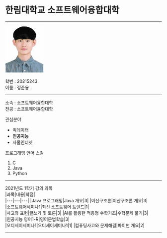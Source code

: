 # 한림대학교 소프트웨어융합대학
---
<img src = jjy.png height = 150 widht = 150>

학번 : 20215243   
이름 : 정준용   

---

소속 : 소프트웨어융합대학   
전공 : 소프트웨어융합대학

관심분야   
* 빅데이터
* **인공지능**
* 사물인터넷

프로그래밍 언어 스킬
1. C
2. Java
3. Python

---------------------------

2021년도 1학기 강의 과목   
|과목|내용|학점|   
|---|---|---|
|Java 프로그래밍|Java 개요|3|
|이산구조론|이산구조론 개요|3|   
|소프트웨어세미나1|최신 소프트웨어 트렌드|1|   
|사고와 표현|글쓰기 및 토론|3|
|AI를 활용한 적응형 수학기초|수학문제 풀기|3|   
|인공지능 영어1-R|영어문법학습|3|   
|오디세이세미나1|오디세이세미나1|1|
|컴퓨팅사고와 문제해결|파이썬 개요|2|   

---



